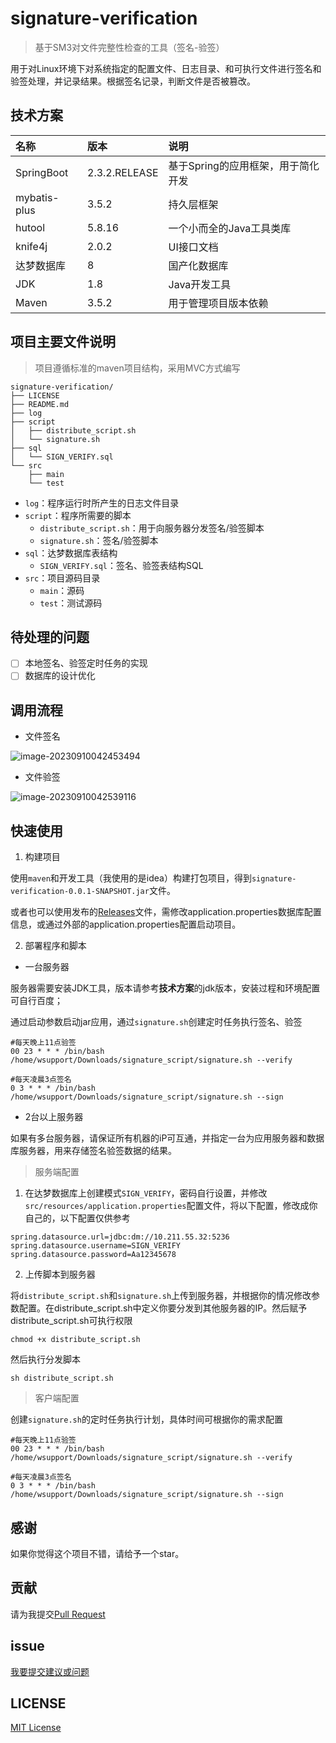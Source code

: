 # signature-verification

> 基于SM3对文件完整性检查的工具（签名-验签）

用于对Linux环境下对系统指定的配置文件、日志目录、和可执行文件进行签名和验签处理，并记录结果。根据签名记录，判断文件是否被篡改。

## 技术方案

| 名称         | 版本          | 说明                               |
| :----------- | :------------ | :--------------------------------- |
| SpringBoot   | 2.3.2.RELEASE | 基于Spring的应用框架，用于简化开发 |
| mybatis-plus | 3.5.2         | 持久层框架                         |
| hutool       | 5.8.16        | 一个小而全的Java工具类库           |
| knife4j      | 2.0.2         | UI接口文档                         |
| 达梦数据库   | 8             | 国产化数据库                       |
| JDK          | 1.8           | Java开发工具                       |
| Maven        | 3.5.2         | 用于管理项目版本依赖               |

## 项目主要文件说明

> 项目遵循标准的maven项目结构，采用MVC方式编写

```shell
signature-verification/
├── LICENSE
├── README.md
├── log
├── script
│   ├── distribute_script.sh
│   └── signature.sh
├── sql
│   └── SIGN_VERIFY.sql
└── src
    ├── main
    └── test
```

- `log`：程序运行时所产生的日志文件目录
- `script`：程序所需要的脚本
  - `distribute_script.sh`：用于向服务器分发签名/验签脚本
  - `signature.sh`：签名/验签脚本
- `sql`：达梦数据库表结构
  - `SIGN_VERIFY.sql`：签名、验签表结构SQL
- `src`：项目源码目录
  - `main`：源码
  - `test`：测试源码

## 待处理的问题

- [ ] 本地签名、验签定时任务的实现
- [ ] 数据库的设计优化

## 调用流程

- 文件签名

![image-20230910042453494](https://p.ipic.vip/i8msep.png)

- 文件验签

![image-20230910042539116](https://p.ipic.vip/qhtvq8.png)

## 快速使用

1. 构建项目

使用`maven`和开发工具（我使用的是idea）构建打包项目，得到`signature-verification-0.0.1-SNAPSHOT.jar`文件。

或者也可以使用发布的[Releases](https://github.com/yangzhao917/signature-verification/releases)文件，需修改application.properties数据库配置信息，或通过外部的application.properties配置启动项目。

2. 部署程序和脚本

- 一台服务器

服务器需要安装JDK工具，版本请参考**技术方案**的jdk版本，安装过程和环境配置可自行百度；

通过启动参数启动jar应用，通过`signature.sh`创建定时任务执行签名、验签

```shell
#每天晚上11点验签
00 23 * * * /bin/bash /home/wsupport/Downloads/signature_script/signature.sh --verify

#每天凌晨3点签名
0 3 * * * /bin/bash /home/wsupport/Downloads/signature_script/signature.sh --sign
```

- 2台以上服务器

如果有多台服务器，请保证所有机器的iP可互通，并指定一台为应用服务器和数据库服务器，用来存储签名验签数据的结果。

> 服务端配置

1. 在达梦数据库上创建模式`SIGN_VERIFY`，密码自行设置，并修改`src/resources/application.properties`配置文件，将以下配置，修改成你自己的，以下配置仅供参考

```properties
spring.datasource.url=jdbc:dm://10.211.55.32:5236
spring.datasource.username=SIGN_VERIFY
spring.datasource.password=Aa12345678
```

2. 上传脚本到服务器

将`distribute_script.sh`和`signature.sh`上传到服务器，并根据你的情况修改参数配置。在distribute_script.sh中定义你要分发到其他服务器的IP。然后赋予distribute_script.sh可执行权限

```shell
chmod +x distribute_script.sh
```

然后执行分发脚本

```shell
sh distribute_script.sh
```

> 客户端配置

创建`signature.sh`的定时任务执行计划，具体时间可根据你的需求配置

```shell
#每天晚上11点验签
00 23 * * * /bin/bash /home/wsupport/Downloads/signature_script/signature.sh --verify

#每天凌晨3点签名
0 3 * * * /bin/bash /home/wsupport/Downloads/signature_script/signature.sh --sign
```

## 感谢

如果你觉得这个项目不错，请给予一个star。

## 贡献

请为我提交[Pull Request](https://github.com/yangzhao917/signature-verification/pulls)

## issue

[我要提交建议或问题](https://github.com/yangzhao917/signature-verification/issues)

## LICENSE

[MIT License](https://github.com/yangzhao917/signature-verification/blob/master/LICENSE)
